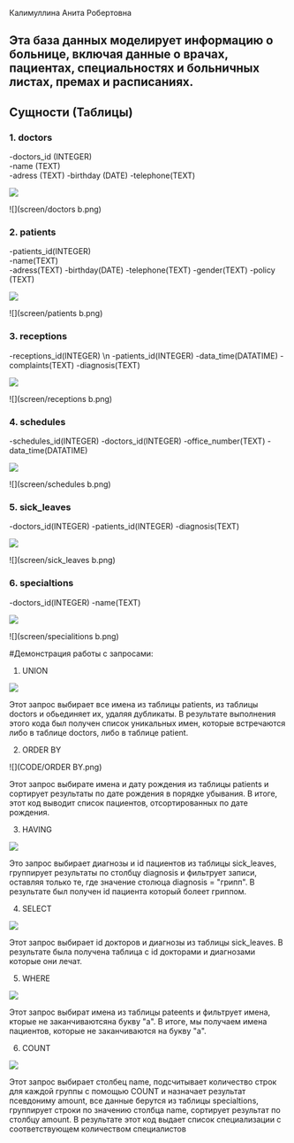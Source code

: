 Калимуллина Анита Робертовна

## Эта база данных моделирует информацию о больнице, включая данные о врачах, пациентах, специальностях и больничных листах, премах и расписаниях. 

## Сущности (Таблицы)

### 1. doctors

-doctors_id (INTEGER)      
-name (TEXT)         
-adress (TEXT)
-birthday (DATE)
-telephone(TEXT) 
       
![](screen/doctors.png)

![](screen/doctors b.png)

### 2. patients

-patients_id(INTEGER)            
-name(TEXT)           
-adress(TEXT)
-birthday(DATE)
-telephone(TEXT)
-gender(TEXT)
-policy (TEXT)

![](screen/patients.png)

![](screen/patients b.png)

### 3. receptions

-receptions_id(INTEGER) \n
-patients_id(INTEGER)
-data_time(DATATIME)
-complaints(TEXT) 
-diagnosis(TEXT) 

![](screen/receptions.png)

![](screen/receptions b.png)

### 4. schedules

-schedules_id(INTEGER)
-doctors_id(INTEGER)
-office_number(TEXT) 
-data_time(DATATIME)

![](screen/schedules.png)

![](screen/schedules b.png)

### 5. sick_leaves

-doctors_id(INTEGER)
-patients_id(INTEGER)
-diagnosis(TEXT) 

![](screen/sick_leaves.png)

![](screen/sick_leaves b.png)

### 6. specialtions

-doctors_id(INTEGER)
-name(TEXT) 

![](screen/spicialitions.png)

![](screen/specialitions b.png)

#Демонстрация работы с запросами:
1. UNION 

![](CODE/UNION.png)

Этот запрос выбирает все имена из таблицы patients, из таблицы doctors и обьединяет их, удаляя дубликаты. В результате выполнения этого кода был получен список уникальных имен, которые встречаются либо в таблице doctors, либо в таблице patient.

2. ORDER BY

![](CODE/ORDER BY.png)

Этот запрос выбирате имена и дату рождения из таблицы patients и сортирует результаты по дате рождения в порядке убывания. В итоге, этот код выводит список пациентов, отсортированных по дате рождения.

3. HAVING

![](CODE/HAVING.png)

Это запрос выбирает диагнозы и id пациентов из таблицы sick_leaves, группирует результаты по столбцу diagnosis и фильтрует записи, оставляя только те, где значение столюца diagnosis = "грипп". В результате был получен id пациента который болеет гриппом.

4. SELECT 

![](CODE/SELECT.png)

Этот запрос выбирает id докторов и диагнозы из таблицы sick_leaves. В результате была получена таблица с id докторами и диагнозами которые они лечат.

5. WHERE
 
![](CODE/WHERE.png)

Этот запрос выбират имена из таблицы pateents и фильтрует имена, кторые не заканчиваютсяна букву "а". В итоге, мы получаем имена пациентов, которые не заканчиваются на букву "а".

6. COUNT

![](CODE/COUNT.png)

Этот запрос выбирает столбец name, подсчитывает количество строк для каждой группы с помощью COUNT и назначает результат псевдониму amount, все данные берутся из таблицы specialtions, группирует строки по значению столбца name, сортирует результат по столбцу amount. В результате этот код выдает список специализации с соответствующем количеством специалистов 











